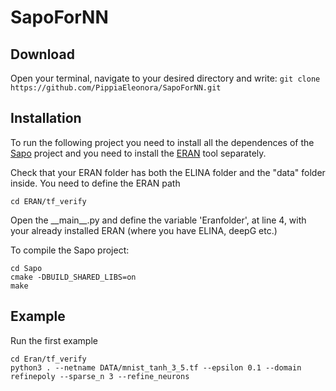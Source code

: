 # SapoForNN

## Download
Open your terminal, navigate to your desired directory and write:
``git clone https://github.com/PippiaEleonora/SapoForNN.git``

## Installation

To run the following project you need to install all the dependences of the [Sapo](https://github.com/dreossi/sapo) project and you need to install the [ERAN](https://github.com/eth-sri/eran/tree/45edbce4dcbeeffb1d77c4f056f2725868b73ef5) tool separately.

Check that your ERAN folder has both the ELINA folder and the "data" folder inside.
You need to define the ERAN path

```
cd ERAN/tf_verify
```

Open the \_\_main\__.py and define the variable 'Eranfolder', at line 4, with your already installed ERAN (where you have ELINA, deepG etc.)


To compile the Sapo project:

``` 
cd Sapo 
cmake -DBUILD_SHARED_LIBS=on
make
```


## Example
Run the first example

``` 
cd Eran/tf_verify
python3 . --netname DATA/mnist_tanh_3_5.tf --epsilon 0.1 --domain refinepoly --sparse_n 3 --refine_neurons
```

